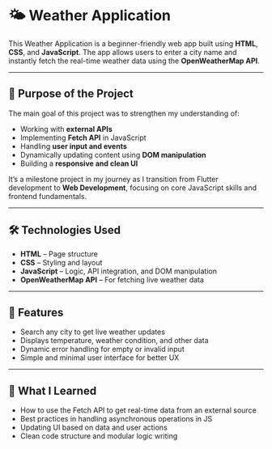 # 🌤️ Weather Application

This Weather Application is a beginner-friendly web app built using **HTML**, **CSS**, and **JavaScript**. The app allows users to enter a city name and instantly fetch the real-time weather data using the **OpenWeatherMap API**.

---

## 🧠 Purpose of the Project

The main goal of this project was to strengthen my understanding of:

- Working with **external APIs**
- Implementing **Fetch API** in JavaScript
- Handling **user input and events**
- Dynamically updating content using **DOM manipulation**
- Building a **responsive and clean UI**

It’s a milestone project in my journey as I transition from Flutter development to **Web Development**, focusing on core JavaScript skills and frontend fundamentals.

---

## 🛠️ Technologies Used

- **HTML** – Page structure  
- **CSS** – Styling and layout  
- **JavaScript** – Logic, API integration, and DOM manipulation  
- **OpenWeatherMap API** – For fetching live weather data

---

## 📌 Features

- Search any city to get live weather updates  
- Displays temperature, weather condition, and other data  
- Dynamic error handling for empty or invalid input  
- Simple and minimal user interface for better UX

---

## 🚀 What I Learned

- How to use the Fetch API to get real-time data from an external source  
- Best practices in handling asynchronous operations in JS  
- Updating UI based on data and user actions  
- Clean code structure and modular logic writing
